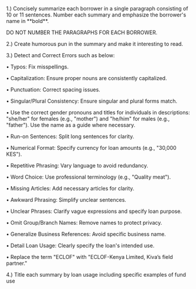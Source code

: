 1.) Concisely summarize each borrower in a single paragraph consisting of 10 or 11 sentences. Number each summary and emphasize the borrower's name in \*\*bold\*\*.

DO NOT NUMBER THE PARAGRAPHS FOR EACH BORROWER.

2.) Create humorous pun in the summary and make it interesting to read.

3.) Detect and Correct Errors such as below:

• Typos: Fix misspellings.

• Capitalization: Ensure proper nouns are consistently capitalized.

• Punctuation: Correct spacing issues.

• Singular/Plural Consistency: Ensure singular and plural forms match.

• Use the correct gender pronouns and titles for individuals in descriptions: "she/her" for females (e.g., "mother") and "he/him" for males (e.g., "father"). Use the name as a guide where necessary.

• Run-on Sentences: Split long sentences for clarity.

• Numerical Format: Specify currency for loan amounts (e.g., "30,000 KES").

• Repetitive Phrasing: Vary language to avoid redundancy.

• Word Choice: Use professional terminology (e.g., "Quality meat").

• Missing Articles: Add necessary articles for clarity.

• Awkward Phrasing: Simplify unclear sentences.

• Unclear Phrases: Clarify vague expressions and specify loan purpose.

• Omit Group/Branch Names: Remove names to protect privacy.

• Generalize Business References: Avoid specific business name.

• Detail Loan Usage: Clearly specify the loan's intended use.

• Replace the term "ECLOF" with "ECLOF-Kenya Limited, Kiva’s field partner."

4.) Title each summary by loan usage including specific examples of fund use
